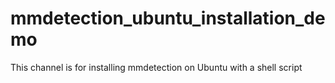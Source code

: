# mmdetection_ubuntu_installation_demo
This channel is for installing mmdetection on Ubuntu with a shell script 
